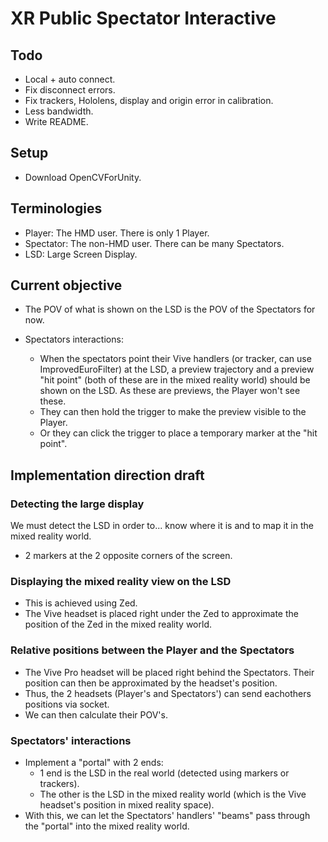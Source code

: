 # XR Public Spectator Interactive

## Todo

- Local + auto connect.
- Fix disconnect errors.
- Fix trackers, Hololens, display and origin error in calibration.
- Less bandwidth.
- Write README.

## Setup

- Download OpenCVForUnity.

## Terminologies

- Player: The HMD user. There is only 1 Player.
- Spectator: The non-HMD user. There can be many Spectators.
- LSD: Large Screen Display.

## Current objective

- The POV of what is shown on the LSD is the POV of the Spectators for now.

- Spectators interactions:
  - When the spectators point their Vive handlers (or tracker, can use ImprovedEuroFilter) at the LSD, a preview trajectory and a preview "hit point" (both of these are in the mixed reality world) should be shown on the LSD. As these are previews, the Player won't see these.
  - They can then hold the trigger to make the preview visible to the Player.
  - Or they can click the trigger to place a temporary marker at the "hit point".

## Implementation direction draft

### Detecting the large display

We must detect the LSD in order to... know where it is and to map it in the mixed reality world.

- 2 markers at the 2 opposite corners of the screen.

### Displaying the mixed reality view on the LSD

- This is achieved using Zed.
- The Vive headset is placed right under the Zed to approximate the position of the Zed in the mixed reality world.

### Relative positions between the Player and the Spectators

- The Vive Pro headset will be placed right behind the Spectators. Their position can then be approximated by the headset's position.
- Thus, the 2 headsets (Player's and Spectators') can send eachothers positions via socket.
- We can then calculate their POV's.

### Spectators' interactions

- Implement a "portal" with 2 ends:
  - 1 end is the LSD in the real world (detected using markers or trackers).
  - The other is the LSD in the mixed reality world (which is the Vive headset's position in mixed reality space).
- With this, we can let the Spectators' handlers' "beams" pass through the "portal" into the mixed reality world.
